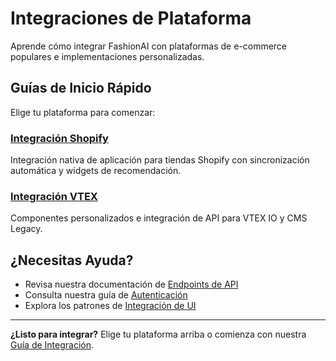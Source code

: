 # Integraciones de Plataforma

Aprende cómo integrar FashionAI con plataformas de e-commerce populares e implementaciones personalizadas.

## Guías de Inicio Rápido

Elige tu plataforma para comenzar:

### [Integración Shopify](./shopify-integration)
Integración nativa de aplicación para tiendas Shopify con sincronización automática y widgets de recomendación.

### [Integración VTEX](./vtex-integration)
Componentes personalizados e integración de API para VTEX IO y CMS Legacy.

## ¿Necesitas Ayuda?

- Revisa nuestra documentación de [Endpoints de API](../api-endpoints)
- Consulta nuestra guía de [Autenticación](../authentication)
- Explora los patrones de [Integración de UI](../ui-integration)

---

**¿Listo para integrar?** Elige tu plataforma arriba o comienza con nuestra [Guía de Integración](./integration-examples).